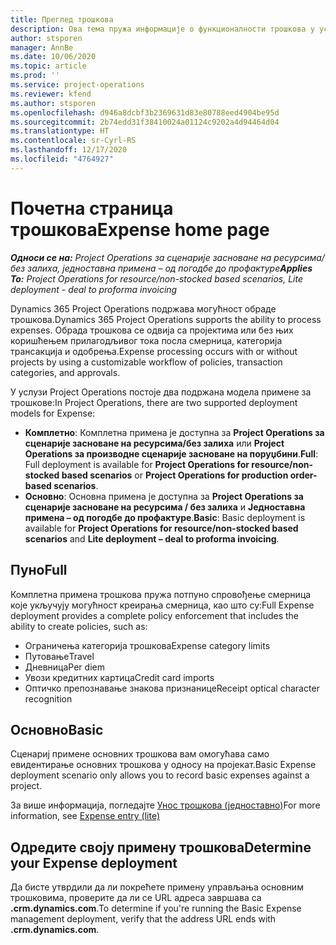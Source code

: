 ```yaml
---
title: Преглед трошкова
description: Ова тема пружа информације о функционалности трошкова у услузи Project Operations.
author: stsporen
manager: AnnBe
ms.date: 10/06/2020
ms.topic: article
ms.prod: ''
ms.service: project-operations
ms.reviewer: kfend
ms.author: stsporen
ms.openlocfilehash: d946a8dcbf3b2369631d83e80788eed4904be95d
ms.sourcegitcommit: 2b74edd31f38410024a01124c9202a4d94464d04
ms.translationtype: HT
ms.contentlocale: sr-Cyrl-RS
ms.lasthandoff: 12/17/2020
ms.locfileid: "4764927"
---
```

# <a name="expense-home-page"></a><span data-ttu-id="df630-103">Почетна страница трошкова</span><span class="sxs-lookup"><span data-stu-id="df630-103">Expense home page</span></span>

<span data-ttu-id="df630-104">_**Односи се на:** Project Operations за сценарије засноване на ресурсима/без залиха, једноставна примена – од погодбе до профактуре_</span><span class="sxs-lookup"><span data-stu-id="df630-104">_**Applies To:** Project Operations for resource/non-stocked based scenarios, Lite deployment - deal to proforma invoicing_</span></span>


<span data-ttu-id="df630-105">Dynamics 365 Project Operations подржава могућност обраде трошкова.</span><span class="sxs-lookup"><span data-stu-id="df630-105">Dynamics 365 Project Operations supports the ability to process expenses.</span></span> <span data-ttu-id="df630-106">Обрада трошкова се одвија са пројектима или без њих коришћењем прилагодљивог тока посла смерница, категорија трансакција и одобрења.</span><span class="sxs-lookup"><span data-stu-id="df630-106">Expense processing occurs with or without projects by using a customizable workflow of policies, transaction categories, and approvals.</span></span>

<span data-ttu-id="df630-107">У услузи Project Operations постоје два подржана модела примене за трошкове:</span><span class="sxs-lookup"><span data-stu-id="df630-107">In Project Operations, there are two supported deployment models for Expense:</span></span> 

- <span data-ttu-id="df630-108">**Комплетно**: Комплетна примена је доступна за **Project Operations за сценарије засноване на ресурсима/без залиха** или **Project Operations за производне сценарије засноване на поруџбини**.</span><span class="sxs-lookup"><span data-stu-id="df630-108">**Full**: Full deployment is available for **Project Operations for resource/non-stocked based scenarios** or **Project Operations for production order-based scenarios**.</span></span>
- <span data-ttu-id="df630-109">**Основно**: Основна примена је доступна за **Project Operations за сценарије засноване на ресурсима / без залиха** и **Једноставна примена – од погодбе до профактуре**.</span><span class="sxs-lookup"><span data-stu-id="df630-109">**Basic**: Basic deployment is available for **Project Operations for resource/non-stocked based scenarios** and **Lite deployment – deal to proforma invoicing**.</span></span>

## <a name="full"></a><span data-ttu-id="df630-110">Пуно</span><span class="sxs-lookup"><span data-stu-id="df630-110">Full</span></span> 
<span data-ttu-id="df630-111">Комплетна примена трошкова пружа потпуно спровођење смерница које укључују могућност креирања смерница, као што су:</span><span class="sxs-lookup"><span data-stu-id="df630-111">Full Expense deployment provides a complete policy enforcement that includes the ability to create policies, such as:</span></span>

  - <span data-ttu-id="df630-112">Ограничења категорија трошкова</span><span class="sxs-lookup"><span data-stu-id="df630-112">Expense category limits</span></span>
  - <span data-ttu-id="df630-113">Путовање</span><span class="sxs-lookup"><span data-stu-id="df630-113">Travel</span></span>
  - <span data-ttu-id="df630-114">Дневница</span><span class="sxs-lookup"><span data-stu-id="df630-114">Per diem</span></span>
  - <span data-ttu-id="df630-115">Увози кредитних картица</span><span class="sxs-lookup"><span data-stu-id="df630-115">Credit card imports</span></span>
  - <span data-ttu-id="df630-116">Оптичко препознавање знакова признанице</span><span class="sxs-lookup"><span data-stu-id="df630-116">Receipt optical character recognition</span></span>

## <a name="basic"></a><span data-ttu-id="df630-117">Основно</span><span class="sxs-lookup"><span data-stu-id="df630-117">Basic</span></span> 
<span data-ttu-id="df630-118">Сценариј примене основних трошкова вам омогућава само евидентирање основних трошкова у односу на пројекат.</span><span class="sxs-lookup"><span data-stu-id="df630-118">Basic Expense deployment scenario only allows you to record basic expenses against a project.</span></span> 

<span data-ttu-id="df630-119">За више информација, погледајте [Унос трошкова (једноставно)](basic-expense.md)</span><span class="sxs-lookup"><span data-stu-id="df630-119">For more information, see [Expense entry (lite)](basic-expense.md)</span></span>

## <a name="determine-your-expense-deployment"></a><span data-ttu-id="df630-120">Одредите своју примену трошкова</span><span class="sxs-lookup"><span data-stu-id="df630-120">Determine your Expense deployment</span></span>
<span data-ttu-id="df630-121">Да бисте утврдили да ли покрећете примену управљања основним трошковима, проверите да ли се URL адреса завршава са **.crm.dynamics.com**.</span><span class="sxs-lookup"><span data-stu-id="df630-121">To determine if you're running the Basic Expense management deployment, verify that the address URL ends with **.crm.dynamics.com**.</span></span> 
